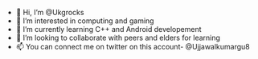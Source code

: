 - 👋 Hi, I’m @Ukgrocks
- 👀 I’m interested in computing and gaming
- 🌱 I’m currently learning C++ and Android developement
- 💞️ I’m looking to collaborate with peers and elders for learning
- 📫 You can connect me on twitter on this account- @Ujjawalkumargu8

<!---
Ukgrocks/Ukgrocks is a ✨ special ✨ repository because its `README.md` (this file) appears on your GitHub profile.
You can click the Preview link to take a look at your changes.
--->
